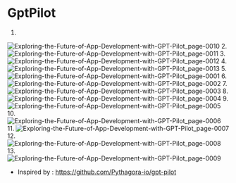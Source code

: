 # GptPilot


1.
![Exploring-the-Future-of-App-Development-with-GPT-Pilot_page-0010](https://github.com/Rakib-data-scientist/GptPilot/assets/137823730/5b67142c-e891-47c9-8293-da419ae09af1)
2.
![Exploring-the-Future-of-App-Development-with-GPT-Pilot_page-0011](https://github.com/Rakib-data-scientist/GptPilot/assets/137823730/63f2a091-1338-4a65-8c02-d698130ce984)
3.
![Exploring-the-Future-of-App-Development-with-GPT-Pilot_page-0012](https://github.com/Rakib-data-scientist/GptPilot/assets/137823730/4ced18c3-6055-4fbc-b168-e23d84b6d007)
4.
![Exploring-the-Future-of-App-Development-with-GPT-Pilot_page-0013](https://github.com/Rakib-data-scientist/GptPilot/assets/137823730/0606039a-db46-4b6b-ba2a-74faacd07e5f)
5.
![Exploring-the-Future-of-App-Development-with-GPT-Pilot_page-0001](https://github.com/Rakib-data-scientist/GptPilot/assets/137823730/b39307da-186f-4f70-9879-23deba2ee7cd)
6.
![Exploring-the-Future-of-App-Development-with-GPT-Pilot_page-0002](https://github.com/Rakib-data-scientist/GptPilot/assets/137823730/57b934e1-f78a-4a67-990b-5228c1404805)
7.
![Exploring-the-Future-of-App-Development-with-GPT-Pilot_page-0003](https://github.com/Rakib-data-scientist/GptPilot/assets/137823730/3ed3ecf6-887b-4044-ae42-a2c4c32fc717)
8.
![Exploring-the-Future-of-App-Development-with-GPT-Pilot_page-0004](https://github.com/Rakib-data-scientist/GptPilot/assets/137823730/b4e116a4-5060-4108-8abe-7afb76125d3e)
9.
![Exploring-the-Future-of-App-Development-with-GPT-Pilot_page-0005](https://github.com/Rakib-data-scientist/GptPilot/assets/137823730/f85c2e55-58be-4add-ae82-8040e14edf99)
10.
![Exploring-the-Future-of-App-Development-with-GPT-Pilot_page-0006](https://github.com/Rakib-data-scientist/GptPilot/assets/137823730/5db7ffe2-b7cb-421d-a5a9-107613c439a9)
11.
![Exploring-the-Future-of-App-Development-with-GPT-Pilot_page-0007](https://github.com/Rakib-data-scientist/GptPilot/assets/137823730/1d214b70-6f01-4eb5-b7c2-70f6b4bb8496)
12.
![Exploring-the-Future-of-App-Development-with-GPT-Pilot_page-0008](https://github.com/Rakib-data-scientist/GptPilot/assets/137823730/e425c84b-50d9-4ebf-a390-918e3e635659)
13.
![Exploring-the-Future-of-App-Development-with-GPT-Pilot_page-0009](https://github.com/Rakib-data-scientist/GptPilot/assets/137823730/c6d9aef1-f979-4b55-9ad3-4dd5cf5fdb61)


* Inspired by : https://github.com/Pythagora-io/gpt-pilot




